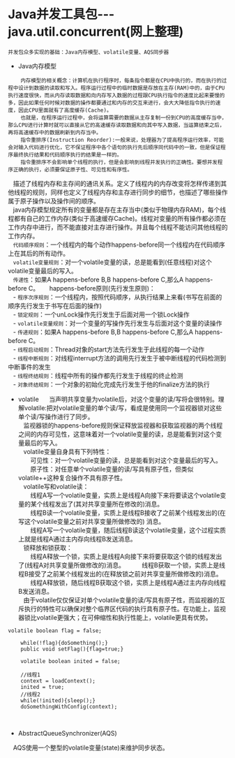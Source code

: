 # Java并发工具包---java.util.concurrent(网上整理)
`并发包众多实现的基础：Java内存模型、volatile变量、AQS同步器`

- Java内存模型  
```
    内存模型的相关概念：计算机在执行程序时，每条指令都是在CPU中执行的，而在执行的过程中设计到数据的读取和写入。程序运行过程中的临时数据是存放在主存(RAM)中的，由于CPU执行速度很快，而从内存读取数据和向内存写入数据的过程跟CPU执行指令的速度比起来要慢的多，因此如果任何时候对数据的操作都要通过和内存的交互来进行，会大大降低指令执行的速度，因此CPU里面就有了高度缓存(Cache)。  
    也就是，在程序运行过程中，会将运算需要的数据从主存复制一份到CPU的高度缓存当中，那么CPU进行计算时就可以直接从它的高速缓存读取数据和向其中写入数据，当运算结束之后，再将高速缓存中的数据刷新到内存当中。
    指令重排序(Instruction Reorder):一般来说，处理器为了提高程序运行效率，可能会对输入代码进行优化，它不保证程序中各个语句的执行先后顺序同代码中的一致，但是保证程序最终执行结果和代码顺序执行的结果是一样的。
    指令重排序不会影响单个线程的执行，但是会影响到线程并发执行的正确性。要想并发程序正确的执行，必须要保证原子性、可见性和有序性。
```
    描述了线程内存和主存间的通讯关系。定义了线程内的内存改变将怎样传递到其他线程的规则，同样也定义了线程内存和主存进行同步的细节，也描述了哪些操作属于原子操作以及操作间的顺序。  
    java内存模型规定所有的变量都是存在主存当中(类似于物理内存RAM)，每个线程都有自己的工作内存(类似于高速缓存Cache)。线程对变量的所有操作都必须在工作内存中进行，而不能直接对主存进行操作。并且每个线程不能访问其他线程的工作内存。  
    `代码顺序规则`：一个线程内的每个动作happens-before同一个线程内在代码顺序上在其后的所有动作。      
    `volatile变量规则`：对一个volatile变量的读，总是能看到(任意线程)对这个volatile变量最后的写入。  
    `传递性`：如果A happens-before B,B happens-before C,那么A happens-before C。   
    happens-before原则(先行发生原则)：  
    - `程序次序规则`：一个线程内，按照代码顺序，从执行结果上来看(书写在前面的顺序先行发生于书写在后面的操作)  
    - `锁定规则`：一个unLock操作先行发生于后面对用一个锁Lock操作  
    - `volatile变量规则`：对一个变量的写操作先行发生与后面对这个变量的读操作  
    - `传递规则`：如果A happens-before B,B happens-before C,那么A happens-before C。   
    - `线程启动规则`：Thread对象的start方法先行发生于此线程的每一个动作  
    - `线程中断规则`：对线程interrupt方法的调用先行发生于被中断线程的代码检测到中断事件的发生  
    - `线程终结规则`：线程中所有的操作都先行发生于线程的终止检测  
    - `对象终结规则`：一个对象的初始化完成先行发生于他的finalize方法的执行
- volatile  
    当声明共享变量为volatile后，对这个变量的读/写将会很特别。理解volatile:把对volatile变量的单个读/写，看成是使用同一个监视器锁对这些单个读/写操作进行了同步。  
    监视器锁的happens-before规则保证释放监视器和获取监视器的两个线程之间的内存可见性，这意味着对一个volatile变量的读，总是能看到对这个变量最后的写入。   
    volatile变量自身具有下列特性：  
        可见性：对一个volatile变量的读，总是能看到对这个变量最后的写入。   
        原子性：对任意单个volatile变量的读/写具有原子性，但类似volatile++这种复合操作不具有原子性。    
    volatile写和volatile读：  
        线程A写一个volatile变量，实质上是线程A向接下来将要读这个volatile变量的某个线程发出了(其对共享变量所在修改的)消息。  
        线程B读一个volatile变量，实质上是线程B接收了之前某个线程发出的(在写这个volatile变量之前对共享变量所做修改的) 消息。  
        线程A写一个volatile变量，随后线程B读这个volatile变量，这个过程实质上就是线程A通过主内存向线程B发送消息。  
    锁释放和锁获取：  
        线程A释放一个锁，实质上是线程A向接下来将要获取这个锁的线程发出了(线程A对共享变量所做修改的)消息。   
        线程B获取一个锁，实质上是线程B接受了之前某个线程发出的(在释放锁之前对共享变量所做修改的)消息。  
        线程A释放锁，随后线程B获取这个锁，实质上是线程A通过主内存向线程B发送消息。  
    由于volatile仅仅保证对单个volatile变量的读/写具有原子性，而监视器的互斥执行的特性可以确保对整个临界区代码的执行具有原子性。在功能上，监视器锁比volatile更强大；在可伸缩性和执行性能上，volatile更具有优势。
```
volatile boolean flag = false;
    
    while(!flag){doSomething();}
    public void setFlag(){flag=true;}
    
    volatile boolean inited = false;
    
    //线程1
    context = loadContext();
    inited = true;
    //线程2
    while(!inited){sleep();}
    doSomethingWithConfig(context);
```
    
- AbstractQueueSynchronizer(AQS)

    AQS使用一个整型的volatile变量(state)来维护同步状态。

